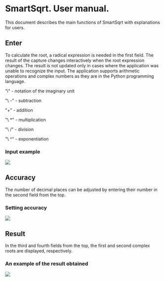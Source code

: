 # SmartSqrt. User manual.

This document describes the main functions of SmartSqrt with explanations for users.

## Enter
To calculate the root, a radical expression is needed in the first field.
The result of the capture changes interactively when the root expression changes.
The result is not updated only in cases where the application was unable to recognize the input.
The application supports arithmetic operations and complex numbers as they are in the Python programming language.

"i" - notation of the imaginary unit

"\ -" - subtraction

"+" - addition

"\ *" - multiplication

"\ /" - division

"\ ^" - exponentiation

### Input example

![](https://i.imgur.com/eoYCdpW.png)

## Accuracy

The number of decimal places can be adjusted by entering their number in the second field from the top.

### Setting accuracy

![](https://i.imgur.com/38ZQ7Lc.png)

## Result

In the third and fourth fields from the top, the first and second complex roots are displayed, respectively.

### An example of the result obtained

![](https://i.imgur.com/s9CI8Nz.png)
